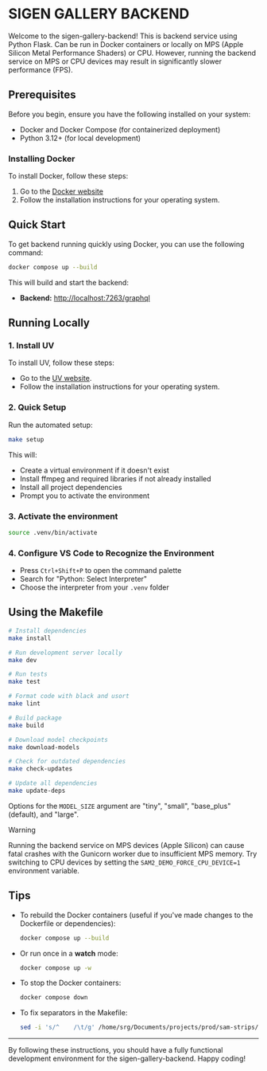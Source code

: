 # SIGEN GALLERY BACKEND

Welcome to the sigen-gallery-backend! This is backend service using Python Flask. Can be run in Docker containers or locally on MPS (Apple Silicon Metal Performance Shaders) or CPU. However, running the backend service on MPS or CPU devices may result in significantly slower performance (FPS).

## **Prerequisites**

Before you begin, ensure you have the following installed on your system:

- Docker and Docker Compose (for containerized deployment)
- Python 3.12+ (for local development)

### **Installing Docker**

To install Docker, follow these steps:

1. Go to the [Docker website](https://www.docker.com/get-started)
2. Follow the installation instructions for your operating system.

## **Quick Start**

To get backend running quickly using Docker, you can use the following command:

```bash
docker compose up --build
```

This will build and start the backend:

- **Backend:** [http://localhost:7263/graphql](http://localhost:7263/graphql)

## **Running Locally**

### 1. Install UV

To install UV, follow these steps:

- Go to the [UV website](https://docs.astral.sh/uv/getting-started/installation/).
- Follow the installation instructions for your operating system.

### 2. Quick Setup

Run the automated setup:

```bash
make setup
```

This will:

- Create a virtual environment if it doesn't exist
- Install ffmpeg and required libraries if not already installed
- Install all project dependencies
- Prompt you to activate the environment

### 3. Activate the environment

```bash
source .venv/bin/activate
```

### 4. Configure VS Code to Recognize the Environment

- Press `Ctrl+Shift+P` to open the command palette
- Search for "Python: Select Interpreter"
- Choose the interpreter from your `.venv` folder

## **Using the Makefile**

```bash
# Install dependencies
make install

# Run development server locally
make dev

# Run tests
make test

# Format code with black and usort
make lint

# Build package
make build

# Download model checkpoints
make download-models

# Check for outdated dependencies
make check-updates

# Update all dependencies
make update-deps
```

Options for the `MODEL_SIZE` argument are "tiny", "small", "base_plus" (default), and "large".

> [!WARNING]
> Running the backend service on MPS devices (Apple Silicon) can cause fatal crashes with the Gunicorn worker due to insufficient MPS memory. Try switching to CPU devices by setting the `SAM2_DEMO_FORCE_CPU_DEVICE=1` environment variable.

## **Tips**

- To rebuild the Docker containers (useful if you've made changes to the Dockerfile or dependencies):

  ```bash
  docker compose up --build
  ```

- Or run once in a **watch** mode:

  ```bash
  docker compose up -w
  ```

- To stop the Docker containers:

  ```bash
  docker compose down
  ```

- To fix separators in the Makefile:

  ```bash
  sed -i 's/^    /\t/g' /home/srg/Documents/projects/prod/sam-strips/strip-dev/Makefile
  ```

---

By following these instructions, you should have a fully functional development environment for the sigen-gallery-backend. Happy coding!
